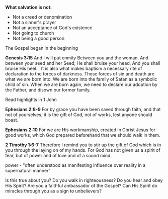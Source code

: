 
**What salvation is not:**
- Not a creed or denomination
- Not a sinner's prayer
- Not an acceptance of God's existence
- Not going to church
- Not being a good person

The Gospel began in the beginning

**Genesis 3:15**
And I will put enmity
Between you and the woman,
And between your seed and her Seed;
He shall bruise your head,
And you shall bruise His heel.
 
It is also what makes baptism a necessary rite of declaration to the forces of darkness. Those forces of sin and death are what we are born into. We are born into the family of Satan as a symbolic child of sin. When we are born again, we need to declare our adoption by the Father, and disown our former family.

Read highlights in 1 John

**Ephesians 2:8-9**
For by grace you have been saved through faith, and that not of yourselves; it is the gift of God, not of works, lest anyone should boast. 

**Ephesians 2:10**
For we are His workmanship, created in Christ Jesus for good works, which God prepared beforehand that we should walk in them.

**2 Timothy 1:6-7**
Therefore I remind you to stir up the gift of God which is in you through the laying on of my hands. For God has not given us a spirit of fear, but of power and of love and of a sound mind.

power - "often understood as manifesting influence over reality in a supernatural manner"

Is this true about you? Do you walk in righteousness? Do you hear and obey His Spirit? Are you a faithful ambassador of the Gospel? Can His Spirit do miracles through you as a sign to unbelievers?